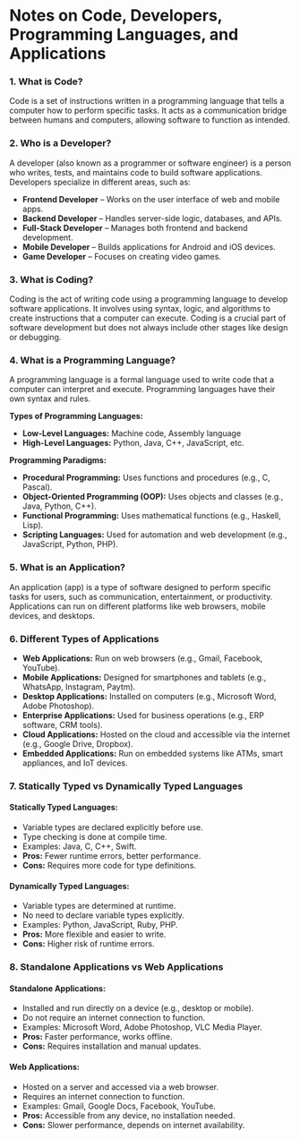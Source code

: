 # **Notes on Code, Developers, Programming Languages, and Applications**  
 
### **1. What is Code?**  
Code is a set of instructions written in a programming language that tells a computer how to perform specific tasks. It acts as a communication bridge between humans and computers, allowing software to function as intended. 

### **2. Who is a Developer?**  
A developer (also known as a programmer or software engineer) is a person who writes, tests, and maintains code to build software applications. Developers specialize in different areas, such as:  
- **Frontend Developer** – Works on the user interface of web and mobile apps.  
- **Backend Developer** – Handles server-side logic, databases, and APIs.  
- **Full-Stack Developer** – Manages both frontend and backend development.  
- **Mobile Developer** – Builds applications for Android and iOS devices.  
- **Game Developer** – Focuses on creating video games.  

### **3. What is Coding?**  
Coding is the act of writing code using a programming language to develop software applications. It involves using syntax, logic, and algorithms to create instructions that a computer can execute. Coding is a crucial part of software development but does not always include other stages like design or debugging.  

### **4. What is a Programming Language?**  
A programming language is a formal language used to write code that a computer can interpret and execute. Programming languages have their own syntax and rules.  

**Types of Programming Languages:**  
- **Low-Level Languages:** Machine code, Assembly language  
- **High-Level Languages:** Python, Java, C++, JavaScript, etc.  

**Programming Paradigms:**  
- **Procedural Programming:** Uses functions and procedures (e.g., C, Pascal).  
- **Object-Oriented Programming (OOP):** Uses objects and classes (e.g., Java, Python, C++).  
- **Functional Programming:** Uses mathematical functions (e.g., Haskell, Lisp).  
- **Scripting Languages:** Used for automation and web development (e.g., JavaScript, Python, PHP).  

### **5. What is an Application?**  
An application (app) is a type of software designed to perform specific tasks for users, such as communication, entertainment, or productivity. Applications can run on different platforms like web browsers, mobile devices, and desktops.  

### **6. Different Types of Applications**  
- **Web Applications:** Run on web browsers (e.g., Gmail, Facebook, YouTube).  
- **Mobile Applications:** Designed for smartphones and tablets (e.g., WhatsApp, Instagram, Paytm).  
- **Desktop Applications:** Installed on computers (e.g., Microsoft Word, Adobe Photoshop).  
- **Enterprise Applications:** Used for business operations (e.g., ERP software, CRM tools).  
- **Cloud Applications:** Hosted on the cloud and accessible via the internet (e.g., Google Drive, Dropbox).  
- **Embedded Applications:** Run on embedded systems like ATMs, smart appliances, and IoT devices.  

### **7. Statically Typed vs Dynamically Typed Languages**  
#### **Statically Typed Languages:**  
- Variable types are declared explicitly before use.  
- Type checking is done at compile time.  
- Examples: Java, C, C++, Swift.  
- **Pros:** Fewer runtime errors, better performance.  
- **Cons:** Requires more code for type definitions.  

#### **Dynamically Typed Languages:**  
- Variable types are determined at runtime.  
- No need to declare variable types explicitly.  
- Examples: Python, JavaScript, Ruby, PHP.  
- **Pros:** More flexible and easier to write.  
- **Cons:** Higher risk of runtime errors.  

### **8. Standalone Applications vs Web Applications**  
#### **Standalone Applications:**  
- Installed and run directly on a device (e.g., desktop or mobile).  
- Do not require an internet connection to function.  
- Examples: Microsoft Word, Adobe Photoshop, VLC Media Player.  
- **Pros:** Faster performance, works offline.  
- **Cons:** Requires installation and manual updates.  

#### **Web Applications:**  
- Hosted on a server and accessed via a web browser.  
- Requires an internet connection to function.  
- Examples: Gmail, Google Docs, Facebook, YouTube.  
- **Pros:** Accessible from any device, no installation needed.  
- **Cons:** Slower performance, depends on internet availability.  

